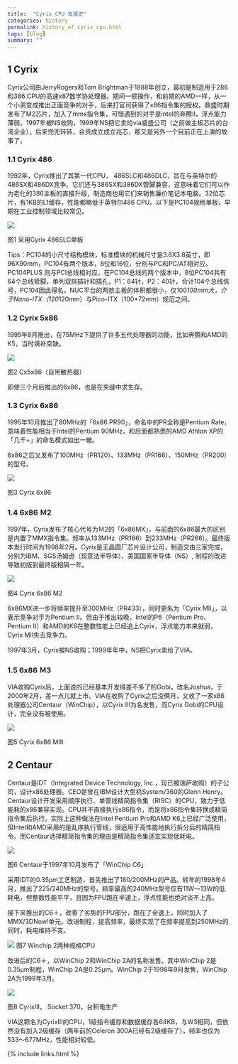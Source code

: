 ```yaml
---
title:  "Cyrix CPU 发展史"
categories: history
permalink: history_of_cyrix_cpu.html
tags: [blog]
summary: ""
---
```


## 1 Cyrix
Cyrix公司由JerryRogers和Tom Brightman于1988年创立，最初是制造用于286和386 CPU的高速x87数学协处理器。期间一顿操作，和前期的AMD一样，从一个小弟变成推出正面竞争的对手，后来打官司获得了x86指令集的授权。鼎盛时期发布了M2芯片，加入了mmx指令集，可惜遇到的对手是intel的奔腾II，浮点能力薄弱，1997年被NS收购，1999年NS把它卖给via威盛公司（之前做主板芯片的台湾企业），后来兜兜转转，合资成立成立兆芯，那又是另外一个目前正在上演的故事了。

### 1.1 Cyrix 486
1992年，Cyrix推出了其第一代CPU， 486SLC和486DLC，旨在与英特尔的486SX和486DX竞争。它们还与386SX和386DX管脚兼容，这意味着它们可以作为老化的386主板的直接升级，制造商也用它们来销售廉价笔记本电脑。32位芯片，有1KB的L1缓存，性能都略低于英特尔486 CPU。以下是PC104规格单板，早期在工业控制领域比较常见。

![](/images/blogs/Cyrix-486SLC.jpg)

图1 采用Cyrix 486SLC单板

Tips：PC104的小尺寸结构模块，标准模块的机械尺寸是3.6X3.8英寸，即96X90mm，PC104有两个版本，8位和16位，分别与PC和PC/AT相对应。PC104PLUS 则与PCI总线相对应，在PC104总线的两个版本中，8位PC104共有64个总线管脚，单列双排插针和插孔，P1：64针，P2：40针，合计104个总线信号，PC104因此得名。NUC平台的两款主板的体积都很小，仅100*100mm大，介于Nano-ITX（120*120mm）与Pico-ITX（100*72mm）规范之间。

### 1.2 Cyrix 5x86
1995年8月推出，在75MHz下提供了许多五代处理器的功能，比如奔腾和AMD的K5，当时填补空缺。

![](/images/blogs/Cyrix-5x86.jpg)

图2 Cx5x86（自带散热器）

即使三个月后推出的6x86，也是在夹缝中求生存。

### 1.3 Cyrix 6x86
1995年10月推出了80MHz的「6x86 PR90」，命名中的PR全称是Pentium Rate，意味着性能相当于Intel的Pentium 90MHz，和后面都熟悉的AMD Athlon XP的「几千+」的命名模式如出一辙。

6x86之后又发布了100MHz（PR120）、133MHz（PR166）、150MHz（PR200）的型号。

![](/images/blogs/Cyrix-6x86.jpg)

图3 Cyrix 6x86

### 1.4 6x86 Ｍ2
1997年，Cyrix发布了核心代号为Ｍ2的「6x86MX」，与前面的6x86最大的区别是内置了MMX指令集。频率从133MHz（PR166）到233MHz（PR266）。最终版本发行时间为1998年2月。Cyrix是无晶圆厂芯片设计公司，制造交由三家完成，分别为IBM、SGS汤姆逊（现意法半导体）、美国国家半导体（NS）, 制程的改进导致初版到最终版相隔一年。

![](/images/blogs/Cyrix-6x86-M2.jpg)

图4 Cyrix 6x86 M2

6x86MX进一步将频率提升至300MHz（PR433），同时更名为「Cyrix MII」，以表示竞争对手为Pentium II。但由于推出较晚，Intel的P6（Pentium Pro、Pentium II）和AMD的K6在整数性能上已经追上Cyrix，浮点能力本来就弱，Cyrix MII失去竞争力。

1997年3月，Cyrix被NS收购；1999年年中，NS把Cyrix卖给了VIA。

### 1.5 6x86 Ｍ3
VIA收购Cyrix后，上面说的已经基本开发得差不多了的Gobi，改名Joshua，于2000年2月，差一点儿就上市。VIA在收购了Cyrix之后没俩月，又收了一家x86处理器公司Centaur（WinChip），以Cyrix III为名发售，而Cyrix Gobi的CPU设计，完全没有被使用。

![](/images/blogs/Cyrix-6x86-MIII.jpg)

图5 Cyrix 6x86 MIII


## 2 Centaur

Centaur是IDT（Integrated Device Technology, Inc.，现已被瑞萨收购）的子公司，设计x86处理器。CEO是曾在IBM设计大型机System/360的Glenn Henry。Centaur设计开发采用顺序执行、单管线精简指令集（RISC）的CPU，致力于低能耗的x86兼容实现。CPU并不直接执行x86指令，而是将x86指令集转换成精简指令集后执行。实际上这种做法在Intel Pentium Pro和AMD K6上已经广泛使用，但Intel和AMD采用的是乱序执行管线，很适用于高性能地执行拆分后的精简指令。而Centaur选择精简指令集的理由是精简指令集适宜实现低耗电。

![](/images/blogs/WinChip-C6.jpg)

图6 Centaur于1997年10月发布了「WinChip C6」

采用IDT的0.35μm工艺制造，首先推出了180/200MHz的产品。转年的1998年4月，推出了225/240MHz的型号。频率最高的240MHz型号仅有11W～13W的低耗电，但整数性能平平，且因为FPU跑在半速上，浮点性能也绝对谈不上高。

接下来推出的C6＋，改善了劣势的FPU部分，跑在了全速上，同时加入了MMX/3DNow!单元。改进制程，提高频率，最终实现了在频率提高到250MHz的同时，耗电维持不变。

![](/images/blogs/WinChip-2.jpg)
图7 Winchip 2两种规格CPU

改进后的C6＋，以WinChip 2和WinChip 2A的名称发售。其中WinChip 2是0.35μm制程，WinChip 2A是0.25μm。WinChip 2于1998年9月发售，WinChip 2A为1999年3月。

![](/images/blogs/CyrixIII-Socket370.jpg)

图8 CyrixIII， Socket 370，台积电生产

VIA这颗名为CyrixIII的CPU，1级指令缓存和数据缓存各64KB，与W3相同，但依然没有加入2级缓存（两年前的Celeron 300A已经有2级缓存了），频率也仅为533～677MHz，性能相对较低。

{% include links.html %}
